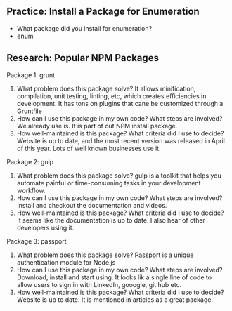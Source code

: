 ## Practice: Install a Package for Enumeration

- What package did you install for enumeration?
- enum

## Research: Popular NPM Packages

Package 1: grunt

1.  What problem does this package solve?
 It allows minification, compilation, unit testing, linting, etc, which creates
 efficiencies in development. It has tons on plugins that cane be customized
 through a Gruntfile
1.  How can I use this package in my own code? What steps are involved?
 We already use is. It is part of out NPM install package.
1.  How well-maintained is this package? What criteria did I use to decide?
Website is up to date, and the most recent version was released in April of this
year. Lots of well known businesses use it.

Package 2: gulp

1.  What problem does this package solve?
gulp is a toolkit that helps you automate painful or time-consuming tasks in your development workflow.
1.  How can I use this package in my own code? What steps are involved?
Install and checkout the documentation and videos.
1.  How well-maintained is this package? What criteria did I use to decide?
It seems like the documentation is up to date. I also hear of other developers
using it.

Package 3: passport

1.  What problem does this package solve?
Passport is a unique authentication module for Node.js
1.  How can I use this package in my own code? What steps are involved?
Download, install and start using. It looks lik a single line of code to allow
users to sign in with LinkedIn, gooogle, git hub etc.
1.  How well-maintained is this package? What criteria did I use to decide?
Website is up to date. It is mentioned in articles as a great package.  
